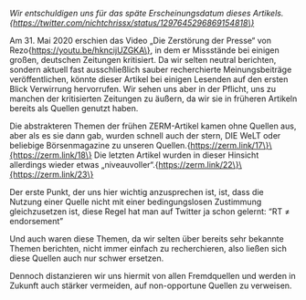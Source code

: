 _Wir entschuldigen uns für das späte Erscheinungsdatum dieses Artikels.\{https://twitter.com/nichtchrissx/status/1297645296869154818\}_

Am 31. Mai 2020 erschien das Video „Die Zerstörung der Presse“ von Rezo\{https://youtu.be/hkncijUZGKA\}, in dem er Missstände bei einigen großen, deutschen Zeitungen kritisiert. Da wir selten neutral berichten, sondern aktuell fast ausschließlich sauber recherchierte Meinungsbeiträge veröffentlichen, könnte dieser Artikel bei einigen Lesenden auf den ersten Blick Verwirrung hervorrufen. Wir sehen uns aber in der Pflicht, uns zu manchen der kritisierten Zeitungen zu äußern, da wir sie in früheren Artikeln bereits als Quellen genutzt haben.

Die abstrakteren Themen der frühen ZERM-Artikel kamen ohne Quellen aus, aber als es sie dann gab, wurden schnell auch der stern, DIE WeLT oder beliebige Börsenmagazine zu unseren Quellen.\{https://zerm.link/17\}\{https://zerm.link/18\} Die letzten Artikel wurden in dieser Hinsicht allerdings wieder etwas „niveauvoller“.\{https://zerm.link/22\}\{https://zerm.link/23\}

Der erste Punkt, der uns hier wichtig anzusprechen ist, ist, dass die Nutzung einer Quelle nicht mit einer bedingungslosen Zustimmung gleichzusetzen ist, diese Regel hat man auf Twitter ja schon gelernt: “RT ≠ endorsement”

Und auch waren diese Themen, da wir selten über bereits sehr bekannte Themen berichten, nicht immer einfach zu recherchieren, also ließen sich diese Quellen auch nur schwer ersetzen.

Dennoch distanzieren wir uns hiermit von allen Fremdquellen und werden in Zukunft auch stärker vermeiden, auf non-opportune Quellen zu verweisen.
